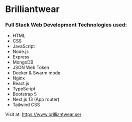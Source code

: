 # Brilliantwear

### Full Stack Web Development Technologies used:  
* HTML
* CSS
* JavaScript
* Node.js
* Express
* MongoDB
* JSON Web Token
* Docker & Swarm mode
* Nginx
* React.js
* TypeScript
* Bootstrap 5
* Next.js 13 (App router)
* Tailwind CSS



Visit at: https://www.brilliantwear.se/
